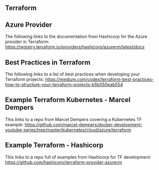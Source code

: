 ## Terraform 

## Azure Provider
The following links to the documentation from Hashicorp for the Azure provider in Terraform: 
https://registry.terraform.io/providers/hashicorp/azurerm/latest/docs

## Best Practices in Terraform 
The following links to a list of best practices when developing your Terraform projects:
https://medium.com/codex/terraform-best-practices-how-to-structure-your-terraform-projects-b5b050eab554

## Example Terraform Kubernetes - Marcel Dempers
This links to a repo from Marcel Dempers covering a Kubernetes TF example:
https://github.com/marcel-dempers/docker-development-youtube-series/tree/master/kubernetes/cloud/azure/terraform

## Example Terraform - Hashicorp
This links to a repo full of examples from Hashicorp for TF development: 
https://github.com/hashicorp/terraform-provider-azurerm